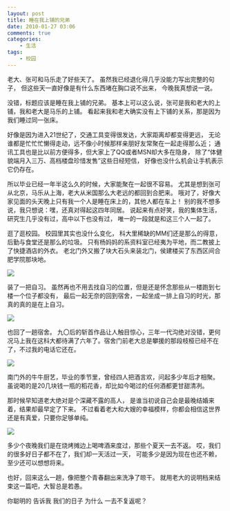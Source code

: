 ```yaml
---
layout: post
title: 睡在我上铺的兄弟
date: 2010-01-27 03:06
comments: true
categories:
    - 生活
tags:
    - 校园
---
```


老大、张可和马乐走了好些天了。
虽然我已经退化得几乎没能力写出完整的句子，
但这些天一直好像是有什么东西堵在胸口说不出来，
今晚我真想说一说。

没错，标题应该是睡在我上铺的兄弟。
基本上可以这么说，张可是我和老大的上铺，我和老大是马乐的上铺。
看起来我和老大确实没有上下铺的关系，那是因为我们睡过同一张床。

好像是因为进入21世纪了，交通工具变得很发达，大家距离却都变得更远，
无论谁都是忙忙忙懒得走动，远不像小时候那样亲朋好友常聚在一起走得那么近；
通讯工具也是比以前方便得多，但大家上了QQ或者MSN却大多在隐身，
除了“体健貌端月入三万、高档楼盘珍惜发售”这些日经短信，
好像也没什么机会让手机表示它仍存在。

所以毕业已经一年半这么久的时候，大家能聚在一起很不容易。
尤其是想到张可从北京，马乐从上海，老大从米国那么大老远的都回到合肥来。
哦对了，好像大家见面的头天晚上只有我一个人是睡在床上的，其他人都在车上！
别的我不想多说，我只想说：嘿，还真对得起这四年同居。
说起来有点好笑，我的集体生活，研究生几乎没有过，高中以下也没有过，
唯一的一段就是和这三个人一起了。

逛了逛校园。
校园里其实也没什么变化，
科大里稀缺的MM们还是那么的得意，后勤与食堂还是那么的垃圾。
只有杨妈妈的系资料室已经夷为平地，而二教披上了快捷酒店的外衣。
老北门外又搬了块大石头来装北门，侯建楼买了东西区间合肥学院那块地。

<img src="http://fmn.xnimg.cn/fmn042/20100127/0245/b_large_YrfZ_4420000853dd2d0c.jpg">

装了一把自习。
虽然再也不用去找自习的位置，但是还是怀念那些从一楼跑到七楼一个位子都没有，
最后一起无奈的回到宿舍，一起坐成一排上自习的时光，那真的真的是在上自习。

<img src="http://fmn.xnimg.cn/fmn042/20100127/0245/b_large_vufy_505e0007fa042d14.jpg">

也回了一趟宿舍。
九〇后的斩首作品让人触目惊心，三年一代沟绝对没错，更何况马上我在这科大都待满了六年了。宿舍门前老大总是攀援的那段枝桠已经不在了，不过我的电话它还在。

<img src="http://fmn.xnimg.cn/fmn043/20100127/0255/b_large_oIkP_6b6e00044dd22d0b.jpg">

南门外的牛牛厨艺，毕业的季节里，曾经四人把酒言欢，问起多少年后才相聚。
虽说喝的是20几块钱一瓶的稻花香，却比如今喝过的任何酒都更甘甜清冽。

那时候早知道老大绝对是个深藏不露的高人，
是谁当初说自己会是最晚结婚来着，结果却最早定了下来。
不过看着老大和大嫂的幸福模样，你都会相信这世界还是有真爱，只要你足够单纯。

<img src="http://fmn.xnimg.cn/fmn045/20100127/0255/b_large_3zQz_44200008548f2d0c.jpg">

多少个夜晚我们是在烧烤摊边上喝啤酒来度过，那些个夏天一去不返。
哎，我们的很多好日子都不在了，我们却一天活过一天，
可能多少是因为现在也还不赖，至少还可以想想将来。

也好，回来这么一趟，像把整个青春翻出来洗净了晾干。
就用老大的说明档来结束这一篇吧，大智总是若愚。

<p>
你聪明的
 告诉我
   我们的日子
    为什么
     一去不复返呢？
</p>

